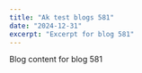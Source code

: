 ```yaml
---
title: "Ak test blogs 581"
date: "2024-12-31"
excerpt: "Excerpt for blog 581"
---
```


Blog content for blog 581